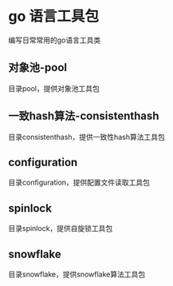 # go 语言工具包
  编写日常常用的go语言工具类

## 对象池-pool
  目录pool，提供对象池工具包

## 一致hash算法-consistenthash
  目录consistenthash，提供一致性hash算法工具包

## configuration
  目录configuration，提供配置文件读取工具包

## spinlock
  目录spinlock，提供自旋锁工具包

## snowflake
  目录snowflake，提供snowflake算法工具包